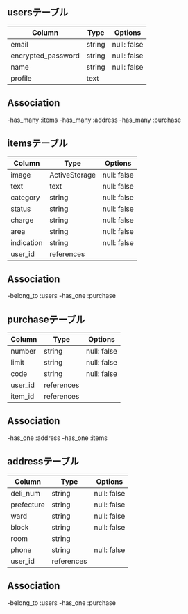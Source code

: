 ## usersテーブル

| Column               | Type       | Options        |
| -------------------- | ---------- | ---------------|
| email                | string     | null: false    |
| encrypted_password   | string     | null: false    |
| name                 | string     | null: false    | 
| profile              | text       |                |

## Association
-has_many :items
-has_many :address
-has_many :purchase

## itemsテーブル

| Column     | Type          | Options        |
| ---------- | ------------- | ---------------|
| image      | ActiveStorage | null: false    |
| text       | text          | null: false    |
| category   | string        | null: false    |
| status     | string        | null: false    |
| charge     | string        | null: false    |
| area       | string        | null: false    |
| indication | string        | null: false    |
| user_id    | references    |                |

## Association
-belong_to :users
-has_one :purchase


## purchaseテーブル
| Column     | Type          | Options        |
| ---------- | ------------- | ---------------|
| number     | string        | null: false    |
| limit      | string        | null: false    |
| code       | string        | null: false    |
| user_id    | references    |                |
| item_id    | references    |                |


## Association
-has_one :address
-has_one :items


## addressテーブル

| Column     | Type          | Options        |
| ---------- | ------------- | ---------------|
| deli_num   | string        | null: false    |
| prefecture | string        | null: false    |
| ward       | string        | null: false    |
| block      | string        | null: false    |
| room       | string        |                |
| phone      | string        | null: false    |
| user_id    | references    |                |


## Association
-belong_to :users
-has_one :purchase
